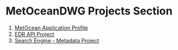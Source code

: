 # MetOceanDWG Projects Section

1.  [MetOcean Application Profile](https://github.com/opengeospatial/MetOceanDWG/tree/main/MetOceanDWG%20Projects/MetOcean%20Application%20Profile)
2.  [EDR API Project](https://github.com/opengeospatial/MetOceanDWG/tree/main/MetOceanDWG%20Projects/EDR%20API)
3.  [Search Engine - Metadata Project](https://github.com/opengeospatial/MetOceanDWG/tree/main/MetOceanDWG%20Projects/Search%20Engine%20-%20Metadata%20Project)
